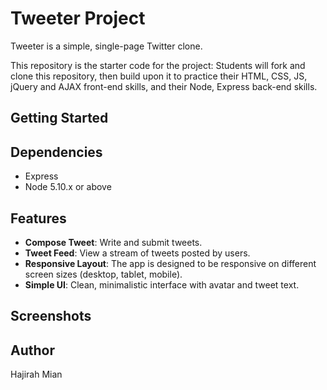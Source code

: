 # Tweeter Project

Tweeter is a simple, single-page Twitter clone.

This repository is the starter code for the project: Students will fork and clone this repository, then build upon it to practice their HTML, CSS, JS, jQuery and AJAX front-end skills, and their Node, Express back-end skills.

## Getting Started


## Dependencies

- Express
- Node 5.10.x or above
## Features

- **Compose Tweet**: Write and submit tweets.
- **Tweet Feed**: View a stream of tweets posted by users.
- **Responsive Layout**: The app is designed to be responsive on different screen sizes (desktop, tablet, mobile).
- **Simple UI**: Clean, minimalistic interface with avatar and tweet text.

## Screenshots


## Author
Hajirah Mian